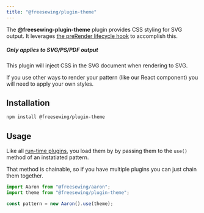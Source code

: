 ```yaml
---
title: "@freesewing/plugin-theme"
---
```


The **@freesewing-plugin-theme** plugin provides CSS styling for SVG output.
It leverages [the preRender lifecycle hook](/reference/api/hooks/prerender) to
accomplish this.

<Note>

##### Only applies to SVG/PS/PDF output

This plugin will inject CSS in the SVG document when rendering to SVG.

If you use other ways to render your pattern (like our React component)
you will need to apply your own styles.

</Note>

## Installation

```bash
npm install @freesewing/plugin-theme
```

## Usage

Like all [run-time plugins](/guides/plugins/types-of-plugins#run-time-plugins), you
load them by by passing them to the `use()` method of an instatiated pattern.

That method is chainable, so if you have multiple plugins you can just chain them together.

```js
import Aaron from "@freesewing/aaron";
import theme from "@freesewing/plugin-theme";

const pattern = new Aaron().use(theme);
```

